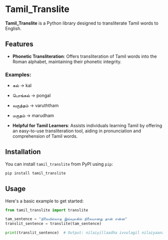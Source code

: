 
# Tamil_Translite

**Tamil_Translite** is a Python library designed to transliterate Tamil words to English.

## Features

- **Phonetic Transliteration**: Offers transliteration of Tamil words into the Roman alphabet, maintaining their phonetic integrity.

### Examples:
- கல் → kal
- பொங்கல் → pongal
- வருத்தம் → varuththam
- மருதம் → marudham

- **Helpful for Tamil Learners**: Assists individuals learning Tamil by offering an easy-to-use transliteration tool, aiding in pronunciation and comprehension of Tamil words.

## Installation

You can install `tamil_translite` from PyPI using `pip`:

```bash
pip install tamil_translite
```

## Usage

Here's a basic example to get started:

```python
from tamil_translite import translite

tam_sentence = "நிலையில்லாத இவ்வுலகில் நிலையானது தான் என்ன"
translit_sentence = translite(tam_sentence)

print(translit_sentence)  # Output: nilaiyillaadha ivvulagil nilaiyaanadhu thaan enna?
```

